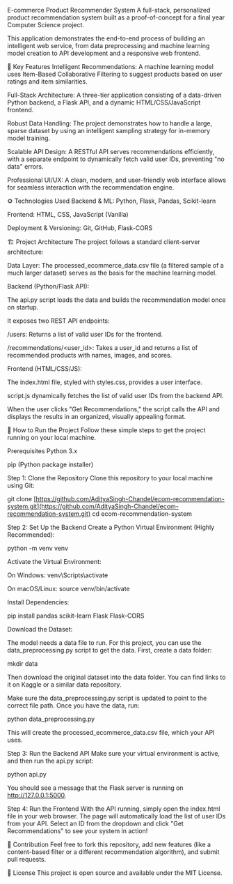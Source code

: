 E-commerce Product Recommender System
A full-stack, personalized product recommendation system built as a proof-of-concept for a final year Computer Science project.

This application demonstrates the end-to-end process of building an intelligent web service, from data preprocessing and machine learning model creation to API development and a responsive web frontend.

🌟 Key Features
Intelligent Recommendations: A machine learning model uses Item-Based Collaborative Filtering to suggest products based on user ratings and item similarities.

Full-Stack Architecture: A three-tier application consisting of a data-driven Python backend, a Flask API, and a dynamic HTML/CSS/JavaScript frontend.

Robust Data Handling: The project demonstrates how to handle a large, sparse dataset by using an intelligent sampling strategy for in-memory model training.

Scalable API Design: A RESTful API serves recommendations efficiently, with a separate endpoint to dynamically fetch valid user IDs, preventing "no data" errors.

Professional UI/UX: A clean, modern, and user-friendly web interface allows for seamless interaction with the recommendation engine.

⚙️ Technologies Used
Backend & ML: Python, Flask, Pandas, Scikit-learn

Frontend: HTML, CSS, JavaScript (Vanilla)

Deployment & Versioning: Git, GitHub, Flask-CORS

🏗️ Project Architecture
The project follows a standard client-server architecture:

Data Layer: The processed_ecommerce_data.csv file (a filtered sample of a much larger dataset) serves as the basis for the machine learning model.

Backend (Python/Flask API):

The api.py script loads the data and builds the recommendation model once on startup.

It exposes two REST API endpoints:

/users: Returns a list of valid user IDs for the frontend.

/recommendations/<user_id>: Takes a user_id and returns a list of recommended products with names, images, and scores.

Frontend (HTML/CSS/JS):

The index.html file, styled with styles.css, provides a user interface.

script.js dynamically fetches the list of valid user IDs from the backend API.

When the user clicks "Get Recommendations," the script calls the API and displays the results in an organized, visually appealing format.

🚀 How to Run the Project
Follow these simple steps to get the project running on your local machine.

Prerequisites
Python 3.x

pip (Python package installer)

Step 1: Clone the Repository
Clone this repository to your local machine using Git:

git clone [https://github.com/AdityaSingh-Chandel/ecom-recommendation-system.git](https://github.com/AdityaSingh-Chandel/ecom-recommendation-system.git)
cd ecom-recommendation-system

Step 2: Set Up the Backend
Create a Python Virtual Environment (Highly Recommended):

python -m venv venv

Activate the Virtual Environment:

On Windows: venv\Scripts\activate

On macOS/Linux: source venv/bin/activate

Install Dependencies:

pip install pandas scikit-learn Flask Flask-CORS

Download the Dataset:

The model needs a data file to run. For this project, you can use the data_preprocessing.py script to get the data. First, create a data folder:

mkdir data

Then download the original dataset into the data folder. You can find links to it on Kaggle or a similar data repository.

Make sure the data_preprocessing.py script is updated to point to the correct file path. Once you have the data, run:

python data_preprocessing.py

This will create the processed_ecommerce_data.csv file, which your API uses.

Step 3: Run the Backend API
Make sure your virtual environment is active, and then run the api.py script:

python api.py

You should see a message that the Flask server is running on http://127.0.0.1:5000.

Step 4: Run the Frontend
With the API running, simply open the index.html file in your web browser. The page will automatically load the list of user IDs from your API. Select an ID from the dropdown and click "Get Recommendations" to see your system in action!

🤝 Contribution
Feel free to fork this repository, add new features (like a content-based filter or a different recommendation algorithm), and submit pull requests.

📄 License
This project is open source and available under the MIT License.
